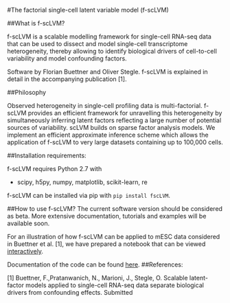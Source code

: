 #The factorial single-cell latent variable model (f-scLVM)


##What is f-scLVM?

f-scLVM is a scalable modelling framework for single-cell RNA-seq data that can be used to dissect and model single-cell transcriptome heterogeneity, thereby allowing to identify biological drivers of cell-to-cell variability and model confounding factors.


Software by Florian Buettner and Oliver Stegle. f-scLVM is explained in  detail in the accompanying publication [1]. 

##Philosophy

Observed heterogeneity in single-cell profiling data is multi-factorial. f-scLVM provides an efficient framework for unravelling this heterogeneity by simultaneously inferring latent factors reflecting a large number of potential sources of variability. scLVM builds on sparse factor analysis models. We implement an efficient approximate inference scheme which allows the application of f-scLVM to very large datasets containing up to 100,000 cells.

##Installation requirements:

f-scLVM requires Python 2.7 with
  - scipy, h5py, numpy, matplotlib, scikit-learn, re
  
f-scLVM can be installed via pip with `pip install fscLVM`.

##How to use f-scLVM?
The current software version should be considered as beta. More extensive documentation, tutorials and examples will be available soon. 

For an illustration of how f-scLVM can be applied to mESC data considered in Buettner et al. [1], we have prepared a notebook that can be viewed [interactively](http://nbviewer.ipython.org/github/pmbio/f-scLVM/blob/master/py/demo/ipynb/f-scLVM.ipynb).

Documentation of the code can be found [here](https://github.com/PMBio/f-scLVM/tree/master/doc/_build/html/index.html).
##References:

[1] Buettner, F.,Pratanwanich, N., Marioni, J., Stegle, O. Scalable latent-factor models applied to single-cell RNA-seq data separate biological drivers from confounding effects. Submitted 
